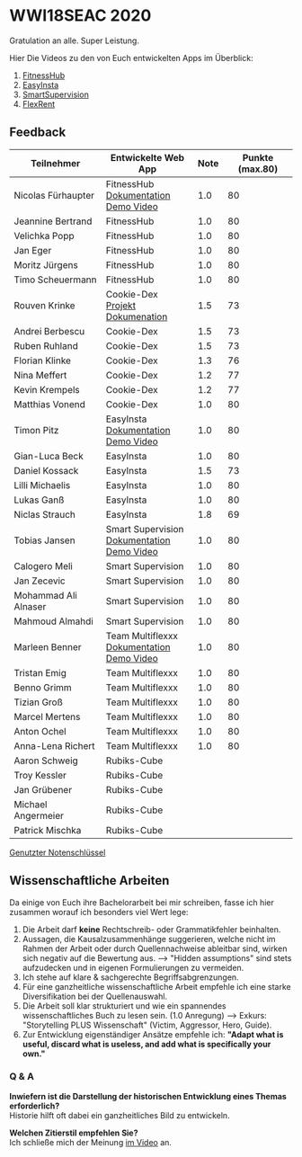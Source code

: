 # WWI18SEAC 2020
Gratulation an alle. Super Leistung.  

Hier Die Videos zu den von Euch entwickelten Apps im Überblick:  
1. [FitnessHub](https://www.youtube.com/watch?v=9lRLQRGrHpg&feature=youtu.be)  
2. [EasyInsta](https://www.youtube.com/watch?v=joys6F5tcio&feature=youtu.be)  
3. [SmartSupervision](https://www.youtube.com/watch?v=Sp4t8el68hs&feature=youtu.be)  
4. [FlexRent](https://www.youtube.com/watch?v=zXzQHtgxkrM&feature=youtu.be)  

## Feedback

| Teilnehmer | Entwickelte Web App | Note | Punkte (max.80)
|----------------------|----------|----------|------|
| Nicolas Fürhaupter | FitnessHub<br />[Dokumentation](https://github.com/TimoScheuermann/FitnessHub)<br />[Demo Video](https://youtu.be/9lRLQRGrHpg) | 1.0  | 80 |
| Jeannine Bertrand | FitnessHub | 1.0  | 80 |
| Velichka Popp | FitnessHub | 1.0  | 80 |
| Jan Eger | FitnessHub | 1.0  | 80 |
| Moritz Jürgens | FitnessHub | 1.0  | 80 |
| Timo Scheuermann | FitnessHub | 1.0  | 80 |
| Rouven Krinke | Cookie-Dex<br />[Projekt](https://github.com/Ermodo/Kochrezepte)<br />[Dokumenation](https://github.com/Ermodo/Kochrezepte-Docs) | 1.5  | 73 | 
| Andrei Berbescu | Cookie-Dex | 1.5  | 73 |
| Ruben Ruhland | Cookie-Dex | 1.5  | 73 |
| Florian Klinke | Cookie-Dex |  1.3 | 76 |
| Nina Meffert | Cookie-Dex | 1.2  | 77 |
| Kevin Krempels | Cookie-Dex | 1.2  | 77 |
| Matthias Vonend | Cookie-Dex | 1.0  | 80 | 
| Timon Pitz | EasyInsta<br>[Dokumentation](https://github.com/timonpitz/EasyInsta)<br>[Demo Video](https://youtu.be/joys6F5tcio)| 1.0  | 80 |
| Gian-Luca Beck | EasyInsta | 1.0  | 80 |
| Daniel Kossack | EasyInsta | 1.5  | 73 |
| Lilli Michaelis | EasyInsta | 1.0  | 80 |
| Lukas Ganß | EasyInsta | 1.0  | 80 |
| Niclas Strauch | EasyInsta | 1.8  | 69 |
| Tobias Jansen | Smart Supervision<br>[Dokumentation](https://git.tjbn.de/schuelerverwaltung/documentation/-/blob/master/README.md)<br>[Demo Video](https://youtu.be/Sp4t8el68hs) | 1.0  | 80 |
| Calogero Meli | Smart Supervision | 1.0  | 80 |
| Jan Zecevic | Smart Supervision | 1.0  | 80 |
| Mohammad Ali Alnaser | Smart Supervision | 1.0  | 80 |
| Mahmoud Almahdi | Smart Supervision | 1.0  | 80 |
| Marleen Benner | Team Multiflexxx<br>[Dokumentation](https://github.com/Multiflexxx/FlexRent)<br>[Demo Video](https://youtu.be/zXzQHtgxkrM)| 1.0  | 80 |
| Tristan Emig | Team Multiflexxx | 1.0  | 80 |
| Benno Grimm | Team Multiflexxx | 1.0  | 80 |
| Tizian Groß | Team Multiflexxx | 1.0  | 80 |
| Marcel Mertens | Team Multiflexxx | 1.0  | 80 |
| Anton Ochel | Team Multiflexxx | 1.0  | 80 |
| Anna-Lena Richert | Team Multiflexxx | 1.0  | 80 |
| Aaron Schweig | Rubiks-Cube |   |  |
| Troy Kessler | Rubiks-Cube |   |  |
| Jan Grübener | Rubiks-Cube |   |  |
| Michael Angermeier | Rubiks-Cube |   |  |
| Patrick Mischka | Rubiks-Cube |  |  |  
  
  

[Genutzter Notenschlüssel](https://www.mannheim.dhbw.de/fileadmin/user_upload/Studienangebot/Wirtschaft/__Downloads/Punkte-Noten-Skalen-FK-Wirtschaft-FakW-DHBW-MA-201203.pdf)


## Wissenschaftliche Arbeiten
Da einige von Euch ihre Bachelorarbeit bei mir schreiben, fasse ich hier zusammen worauf ich besonders viel Wert lege:  
1. Die Arbeit darf **keine** Rechtschreib- oder Grammatikfehler beinhalten.  
2. Aussagen, die Kausalzusammenhänge suggerieren, welche nicht im Rahmen der Arbeit oder durch Quellennachweise ableitbar sind, wirken sich negativ auf die Bewertung aus. --> "Hidden assumptions" sind stets aufzudecken und in eigenen Formulierungen zu vermeiden.
3. Ich stehe auf klare & sachgerechte Begriffsabgrenzungen.  
4. Für eine ganzheitliche wissenschaftliche Arbeit empfehle ich eine starke Diversifikation bei der Quellenauswahl.     
5. Die Arbeit soll klar strukturiert und wie ein spannendes wissenschaftliches Buch zu lesen sein. (1.0 Anregung) --> Exkurs: "Storytelling PLUS Wissenschaft" (Victim, Aggressor, Hero, Guide).    
6. Zur Entwicklung eigenständiger Ansätze empfehle ich: **"Adapt what is useful, discard what is useless, and add what is specifically your own."**


### Q & A
**Inwiefern ist die Darstellung der historischen Entwicklung eines Themas erforderlich?**  
Historie hilft oft dabei ein ganzheitliches Bild zu entwickeln.  

**Welchen Zitierstil empfehlen Sie?**  
Ich schließe mich der Meinung [im Video](https://www.youtube.com/watch?v=d-zk0EA7NJA&feature=youtu.be) an.  
